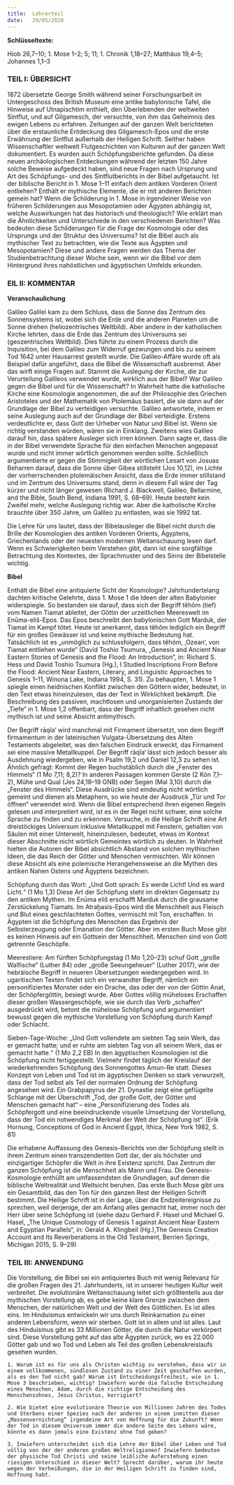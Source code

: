 ```yaml
---
title:  Lehrerteil
date:   29/05/2020
---
```


**Schlüsseltexte:**

Hiob 26,7–10; 1. Mose 1–2; 5; 11; 1. Chronik 1,18–27; Matthäus 19,4–5; Johannes 1,1–3

### TEIL I: ÜBERSICHT

1872 übersetzte George Smith während seiner Forschungsarbeit im Untergeschoss des British Museum eine antike babylonische Tafel, die Hinweise auf Utnapischtim enthielt, den Überlebenden der weltweiten Sintflut, und auf Gilgamesch, der versuchte, von ihm das Geheimnis des ewigen Lebens zu erfahren. Zeitungen auf der ganzen Welt berichteten über die erstaunliche Entdeckung des Gilgamesch-Epos und die erste Erwähnung der Sintflut außerhalb der Heiligen Schrift. Seither haben Wissenschaftler weltweit Flutgeschichten von Kulturen auf der ganzen Welt dokumentiert. Es wurden auch Schöpfungsberichte gefunden. Da diese neuen archäologischen Entdeckungen während der letzten 150 Jahre solche Beweise aufgedeckt haben, sind neue Fragen nach Ursprung und Art des Schöpfungs- und des Sintflutberichts in der Bibel aufgetaucht. Ist der biblische Bericht in 1. Mose 1–11 einfach dem antiken Vorderen Orient entliehen? Enthält er mythische Elemente, die er mit anderen Berichten gemein hat? Wenn die Schilderung in 1. Mose in irgendeiner Weise von früheren Schilderungen aus Mesopotamien oder Ägypten abhängig ist, welche Auswirkungen hat das historisch und theologisch? Wie erklärt man die Ähnlichkeiten und Unterschiede in den verschiedenen Berichten? Was bedeuten diese Schilderungen für die Frage der Kosmologie oder des Ursprungs und der Struktur des Universums? Ist die Bibel auch als mythischer Text zu betrachten, wie die Texte aus Ägypten und Mesopotamien? Diese und andere Fragen werden das Thema der Studienbetrachtung dieser Woche sein, wenn wir die Bibel vor dem Hintergrund ihres nahöstlichen und ägyptischen Umfelds erkunden.

### EIL II: KOMMENTAR

**Veranschaulichung**

Galileo Galilei kam zu dem Schluss, dass die Sonne das Zentrum des Sonnensystems ist, wobei sich die Erde und die anderen Planeten um die Sonne drehen (heliozentrisches Weltbild). Aber andere in der katholischen Kirche lehrten, dass die Erde das Zentrum des Universums sei (geozentrisches Weltbild). Dies führte zu einem Prozess durch die Inquisition, bei dem Galileo zum Widerruf gezwungen und bis zu seinem Tod 1642 unter Hausarrest gestellt wurde. Die Galileo-Affäre wurde oft als Beispiel dafür angeführt, dass die Bibel die Wissenschaft ausbremst. Aber das wirft einige Fragen auf. Stammt die Auslegung der Kirche, die zur Verurteilung Galileos verwendet wurde, wirklich aus der Bibel? War Galileo gegen die Bibel und für die Wissenschaft? In Wahrheit hatte die katholische Kirche eine Kosmologie angenommen, die auf der Philosophie des Griechen Aristoteles und der Mathematik von Ptolemäus basiert, die sie dann auf der Grundlage der Bibel zu verteidigen versuchte. Galileo antwortete, indem er seine Auslegung auch auf der Grundlage der Bibel verteidigte. Erstens verdeutlichte er, dass Gott der Urheber von Natur und Bibel ist. Wenn sie richtig verstanden würden, wären sie in Einklang. Zweitens wies Galileo darauf hin, dass spätere Ausleger sich irren können. Dann sagte er, dass die in der Bibel verwendete Sprache für den einfachen Menschen angepasst wurde und nicht immer wörtlich genommen werden sollte. Schließlich argumentierte er gegen die Stimmigkeit der wörtlichen Lesart von Josuas Beharren darauf, dass die Sonne über Gibea stillsteht (Jos 10,12), im Lichte der vorherrschenden ptolemäischen Ansicht, dass die Erde immer stillstand und im Zentrum des Universums stand, denn in diesem Fall wäre der Tag kürzer und nicht länger gewesen (Richard J. Blackwell, Galileo, Bellarmine, and the Bible, South Bend, Indiana 1991, S. 68–69). Heute besteht kein Zweifel mehr, welche Auslegung richtig war. Aber die katholische Kirche brauchte über 350 Jahre, um Galileo zu entlasten, was sie 1992 tat.

Die Lehre für uns lautet, dass der Bibelausleger die Bibel nicht durch die Brille der Kosmologien des antiken Vorderen Orients, Ägyptens, Griechenlands oder der neuesten modernen Weltanschauung lesen darf. Wenn es Schwierigkeiten beim Verstehen gibt, dann ist eine sorgfältige Betrachtung des Kontextes, der Sprachmuster und des Sinns der Bibelstelle wichtig.

**Bibel**

Enthält die Bibel eine antiquierte Sicht der Kosmologie? Jahrhundertelang dachten kritische Gelehrte, dass 1. Mose 1 die Ideen der alten Babylonier widerspiegle. So bestanden sie darauf, dass sich der Begriff tĕhôm (tief) vom Namen Tiamat ableitet, der Göttin der urzeitlichen Meereswelt im Enūma-eliš-Epos. Das Epos beschreibt den babylonischen Gott Marduk, der Tiamat im Kampf tötet. Heute ist anerkannt, dass tĕhôm lediglich ein Begriff für ein großes Gewässer ist und keine mythische Bedeutung hat. Tatsächlich ist es „unmöglich zu schlussfolgern, dass tĕhôm, ‚Ozean‘, von Tiamat entliehen wurde“ (David Toshio Tsumura, „Genesis and Ancient Near Eastern Stories of Genesis and the Flood: An Introduction“, in: Richard S. Hess und David Toshio Tsumura (Hg.), I Studied Inscriptions From Before the Flood: Ancient Near Eastern, Literary, and Linguistic Approaches to Genesis 1–11, Winona Lake, Indiana 1994,
S. 31). Zu behaupten, 1. Mose 1 spiegle einen heidnischen Konflikt zwischen den Göttern wider, bedeutet, in den Text etwas hineinzulesen, das der Text in Wirklichkeit bekämpft. Die Beschreibung des passiven, machtlosen und unorganisierten Zustands der „Tiefe“ in 1. Mose 1,2 offenbart, dass der Begriff inhaltlich gesehen nicht mythisch ist und seine Absicht antimythisch.

Der Begriff rāqîa‘ wird manchmal mit Firmament übersetzt, von dem Begriff firmamentum in der lateinischen Vulgata-Übersetzung des Alten Testaments abgeleitet, was den falschen Eindruck erweckt, das Firmament sei eine massive Metallkuppel. Der Begriff rāqîa‘ lässt sich jedoch besser als Ausdehnung wiedergeben, wie in Psalm 19,2 und Daniel 12,3 zu sehen ist. Ähnlich gefragt: Kommt der Regen buchstäblich durch die „Fenster des Himmels“ (1 Mo 7,11; 8,2)? In anderen Passagen kommen Gerste
(2 Kön 7,1–2), Mühe und Qual (Jes 24,18–19 GNB) oder Segen (Mal 3,10) durch die „Fenster des Himmels“. Diese Ausdrücke sind eindeutig nicht wörtlich gemeint und dienen als Metaphern, so wie heute der Ausdruck „Tür und Tor öffnen“ verwendet wird. Wenn die Bibel entsprechend ihren eigenen Regeln gelesen und interpretiert wird, ist es in der Regel nicht schwer, eine solche Sprache zu finden und zu erkennen. Versuche, in die Heilige Schrift eine Art dreistöckiges Universum inklusive Metallkuppel mit Fenstern, gehalten von Säulen mit einer Unterwelt, hineinzulesen, bedeutet, etwas im Kontext dieser Abschnitte nicht wörtlich Gemeintes wörtlich zu deuten. In Wahrheit hielten die Autoren der Bibel absichtlich Abstand von solchen mythischen Ideen, die das Reich der Götter und Menschen vermischten. Wir können diese Absicht als eine polemische Herangehensweise an die Mythen des antiken Nahen Ostens und Ägyptens bezeichnen.

Schöpfung durch das Wort: „Und Gott sprach: Es werde Licht! Und es ward Licht.“
(1 Mo 1,3) Diese Art der Schöpfung steht im direkten Gegensatz zu den antiken Mythen. Im Enūma eliš erschafft Marduk durch die grausame Zerstückelung Tiamats. Im Atraḫasis-Epos wird die Menschheit aus Fleisch und Blut eines geschlachteten Gottes, vermischt mit Ton, erschaffen. In Ägypten ist die Schöpfung des Menschen das Ergebnis der Selbsterzeugung oder Emanation der Götter. Aber im ersten Buch Mose gibt es keinen Hinweis auf ein Gottsein der Menschheit. Menschen sind von Gott getrennte Geschöpfe.

Meerestiere: Am fünften Schöpfungstag (1 Mo 1,20–23) schuf Gott „große Walfische“ (Luther 84) oder „große Seeungeheuer“ (Luther 2017), wie der hebräische Begriff in neueren Übersetzungen wiedergegeben wird. In ugaritischen Texten findet sich ein verwandter Begriff, nämlich ein personifiziertes Monster oder ein Drache, das oder der von der Göttin Anat, der Schöpfergöttin, besiegt wurde. Aber Gottes völlig müheloses Erschaffen dieser großen Wassergeschöpfe, wie sie durch das Verb „schaffen“ ausgedrückt wird, betont die mühelose Schöpfung und argumentiert bewusst gegen die mythische Vorstellung von Schöpfung durch Kampf oder Schlacht.

Sieben-Tage-Woche: „Und Gott vollendete am siebten Tag sein Werk, das er gemacht hatte; und er ruhte am siebten Tag von all seinem Werk, das er gemacht hatte.“ (1 Mo 2,2 EB) In den ägyptischen Kosmologien ist die Schöpfung nicht fertiggestellt. Vielmehr findet täglich der Kreislauf der wiederkehrenden Schöpfung des Sonnengottes Amun-Re statt. Dieses Konzept von Leben und Tod ist im ägyptischen Denken so stark verwurzelt, dass der Tod selbst als Teil der normalen Ordnung der Schöpfung angesehen wird. Ein Grabpapyrus der 21. Dynastie zeigt eine geflügelte Schlange mit der Überschrift „Tod, der große Gott, der Götter und Menschen gemacht hat“ – eine „Personifizierung des Todes als Schöpfergott und eine beeindruckende visuelle Umsetzung der Vorstellung, dass der Tod ein notwendiges Merkmal der Welt der Schöpfung ist“. (Erik Hornung, Conceptions of God in Ancient Egypt, Ithica, New York 1982, S. 81)

Die erhabene Auffassung des Genesis-Berichts von der Schöpfung stellt in ihrem Zentrum einen transzendenten Gott dar, der als höchster und einzigartiger Schöpfer die Welt in ihre Existenz spricht. Das Zentrum der ganzen Schöpfung ist die Menschheit als Mann und Frau. Die Genesis-Kosmologie enthüllt am umfassendsten die Grundlagen, auf denen die biblische Weltrealität und Weltsicht beruhen. Das erste Buch Mose gibt uns ein Gesamtbild, das den Ton für den ganzen Rest der Heiligen Schrift bestimmt. Die Heilige Schrift ist in der Lage, über die Endzeitereignisse zu sprechen, weil derjenige, der am Anfang alles gemacht hat, immer noch der Herr über seine Schöpfung ist (siehe dazu Gerhard F. Hasel und Michael G. Hasel, „The Unique Cosmology of Genesis 1 against Ancient Near Eastern and Egyptian Parallels“, in: Gerald A. Klingbeil (Hg.),The Genesis Creation Account and Its Reverberations in the Old Testament, Berrien Springs, Michigan 2015, S. 9–29)

### TEIL III: ANWENDUNG

Die Vorstellung, die Bibel sei ein antiquiertes Buch mit wenig Relevanz für die großen Fragen des 21. Jahrhunderts, ist in unserer heutigen Kultur weit verbreitet. Die evolutionäre Weltanschauung leitet sich größtenteils aus der mythischen Vorstellung ab, es gebe keine klare Grenze zwischen dem Menschen, der natürlichen Welt und der Welt des Göttlichen. Es ist alles eins. Im Hinduismus entwickeln wir uns durch Reinkarnation zu einer anderen Lebensform, wenn wir sterben. Gott ist in allem und ist alles. Laut des Hinduismus gibt es 33 Millionen Götter, die durch die Natur verkörpert sind. Diese Vorstellung geht auf das alte Ägypten zurück, wo es 22.000 Götter gab und wo Tod und Leben als Teil des großen Lebenskreislaufs gesehen wurden.

`1. Warum ist es für uns als Christen wichtig zu verstehen, dass wir in einem vollkommenen, sündlosen Zustand zu einer Zeit geschaffen wurden, als es den Tod nicht gab? Warum ist Entscheidungsfreiheit, wie in 1. Mose 3 beschrieben, wichtig? Inwiefern wurde die falsche Entscheidung eines Menschen, Adam, durch die richtige Entscheidung des Menschensohnes, Jesus Christus, korrigiert?`

`2. Wie bietet eine evolutionäre Theorie von Millionen Jahren des Todes und Sterbens einer Spezies nach der anderen in einem inmitten dieser „Massenvernichtung“ irgendeine Art von Hoffnung für die Zukunft? Wenn der Tod in diesem Universum immer die andere Seite des Lebens wäre, könnte es dann jemals eine Existenz ohne Tod geben?`

`3. Inwiefern unterscheidet sich die Lehre der Bibel über Leben und Tod völlig von der der anderen großen Weltreligionen? Inwiefern bedeuten der physische Tod Christi und seine leibliche Auferstehung einen riesigen Unterschied in dieser Welt? Sprecht darüber, warum ihr heute wegen der Verheißungen, die in der Heiligen Schrift zu finden sind, Hoffnung habt.`